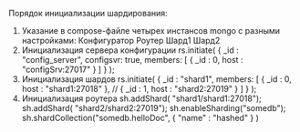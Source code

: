 Порядок инициализации шардирования:
1. Указание в compose-файле четырех инстансов mongo с разными настройками:
    Конфигуратор
    Роутер
    Шард1
    Шард2
2. Инициализация сервера конфигурации
rs.initiate(
  {
    _id : "config_server",
       configsvr: true,
    members: [
      { _id : 0, host : "configSrv:27017" }
    ]
  }
);
3. Инициализация шардов
rs.initiate(
    {
      _id : "shard1",
      members: [
        { _id : 0, host : "shard1:27018" },
       // { _id : 1, host : "shard2:27019" }
      ]
    }
);
4. Инициализация роутера 
   sh.addShard( "shard1/shard1:27018");
   sh.addShard( "shard2/shard2:27019");
   sh.enableSharding("somedb");
   sh.shardCollection("somedb.helloDoc", { "name" : "hashed" } )